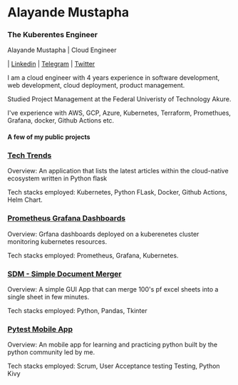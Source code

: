 # Alayande Mustapha
### The Kuberentes Engineer

Alayande Mustapha | Cloud Engineer

| [Linkedin](https://www.linkedin.com/in/mustapha-alayande/) | [Telegram](https://t.me/thekubernetesengineer) | [Twitter](https://www.twittter.com/alayande_mb)

I am a cloud engineer with 4 years experience in software development, web development, cloud deployment, product management.

Studied Project Management at the Federal Univeristy of Technology Akure.

I've experience with AWS, GCP, Azure, Kubernetes, Terraform, Promethues, Grafana, docker, Github Actions etc.

#### A few of my public projects 

### [Tech Trends](https://github.com/aburumman/tech_trends)

Overview: An application that lists the latest articles within the cloud-native ecosystem written in Python flask

Tech stacks employed: Kubernetes, Python FLask, Docker, Github Actions, Helm Chart.


### [Prometheus Grafana Dashboards](https://github.com/aburumman/KPG_Cloud)

Overview: Grfana dashboards deployed on a kuberenetes cluster monitoring kubernetes resources.

Tech stacks employed: Prometheus, Grafana, Kubernetes.


### [SDM - Simple Document Merger](https://github.com/aburumman/sdm)

Overview: A simple GUI App that can merge 100's pf excel sheets into a single sheet in few minutes.

Tech stacks employed: Python, Pandas, Tkinter

### [Pytest Mobile App](https://drive.google.com/file/d/1QVVo31UyPRtGcHLPAY7Le1uxc_F7uFNB/view)

Overview: An mobile app for learning and practicing python built by the python community led by me.

Tech stacks employed: Scrum, User Acceptance testing Testing, Python Kivy

